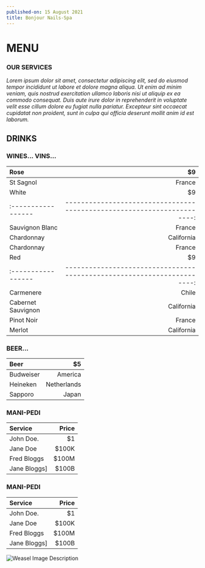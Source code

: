 ```yaml
---
published-on: 15 August 2021
title: Bonjour Nails-Spa
---
```


# MENU

### OUR SERVICES

*Lorem ipsum dolor sit amet, consectetur adipiscing elit, sed do eiusmod tempor incididunt ut labore et dolore magna aliqua. Ut enim ad minim veniam, quis nostrud exercitation ullamco laboris nisi ut aliquip ex ea commodo consequat. Duis aute irure dolor in reprehenderit in voluptate velit esse cillum dolore eu fugiat nulla pariatur. Excepteur sint occaecat cupidatat non proident, sunt in culpa qui officia deserunt mollit anim id est laborum.*

## DRINKS
### WINES... VINS...

| Rose             |                                                                     $9|
|:-----------------|----------------------------------------------------------------------:|
| St Sagnol        |                                                                 France|
| White            |                                                                     $9|
|:-----------------|----------------------------------------------------------------------:|
| Sauvignon Blanc  |                                                                 France|
| Chardonnay       |                                                             California|
| Chardonnay       |                                                                 France|
| Red              |                                                                     $9|
|:-----------------|----------------------------------------------------------------------:|
| Carmenere        |                                                                  Chile|
|Cabernet Sauvignon|                                                             California|
| Pinot Noir       |                                                                 France|
| Merlot           |                                                             California|

### BEER...

| Beer             |                                                                     $5|
|:-----------------|----------------------------------------------------------------------:|
| Budweiser        |                                                                America|
| Heineken         |                                                            Netherlands|
| Sapporo          |                                                                  Japan|

### MANI-PEDI

| Service          |          Price                                                        |
|:-----------------|----------------------------------------------------------------------:|
| John Doe.        |                                                                     $1|
| Jane Doe         |                                                                  $100K|
| Fred Bloggs      |                                                                  $100M|
| Jane Bloggs]     |                                                                  $100B|

### MANI-PEDI

| Service          |          Price                                                        |
|:-----------------|----------------------------------------------------------------------:|
| John Doe.        |                                                                     $1|
| Jane Doe         |                                                                  $100K|
| Fred Bloggs      |                                                                  $100M|
| Jane Bloggs]     |                                                                  $100B|

![Weasel Image Description](https://www.thewrap.com/wp-content/uploads/2021/08/you-can-see-weasel-penis-in-the-suicide-squad.jpg "The Weasel")
